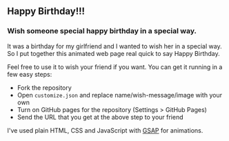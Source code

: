 ## Happy Birthday!!!

### Wish someone special happy birthday in a special way.


It was a birthday for my girlfriend and I wanted to wish her in a special way. So I put together this animated web page real quick to say Happy Birthday.

Feel free to use it to wish your friend if you want.
You can get it running in a few easy steps:

- Fork the repository
- Open `customize.json` and replace name/wish-message/image with your own
- Turn on GitHub pages for the repository (Settings > GitHub Pages)
- Send the URL that you get at the above step to your friend

I've used plain HTML, CSS and JavaScript with [GSAP](https://greensock.com/gsap) for animations.
